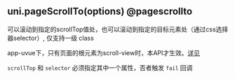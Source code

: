 ## uni.pageScrollTo(options) @pagescrollto

<!-- UTSAPIJSON.pageScrollTo.description -->

可以滚动到指定的scrollTop值处，也可以滚动到指定的目标元素处（通过css选择器selector）, 仅支持一级 class

app-uvue下，只有页面的根元素为scroll-view时，本API才生效。[详见](../css/readme.md#pagescroll)

<!-- UTSAPIJSON.pageScrollTo.param -->

`scrollTop` 和 `selector` 必须指定其中一个属性，否者触发 `fail` 回调

<!-- UTSAPIJSON.pageScrollTo.returnValue -->

<!-- UTSAPIJSON.pageScrollTo.compatibility -->

<!-- UTSAPIJSON.pageScrollTo.tutorial -->

<!-- UTSAPIJSON.general_type.name -->

<!-- UTSAPIJSON.general_type.param -->